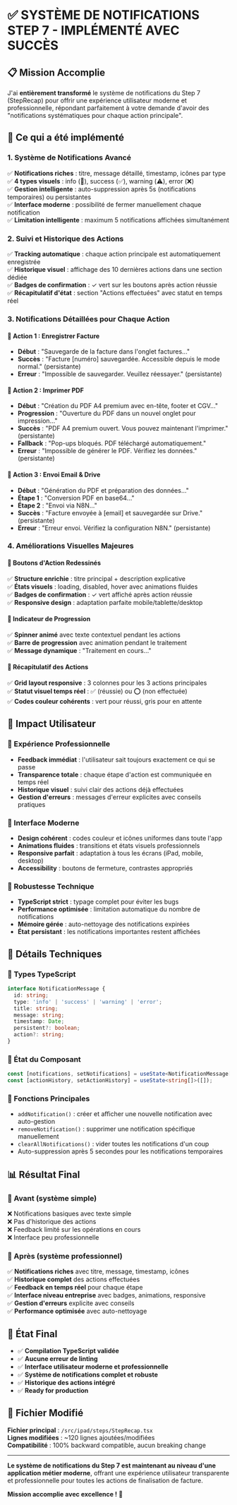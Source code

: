 # ✅ SYSTÈME DE NOTIFICATIONS STEP 7 - IMPLÉMENTÉ AVEC SUCCÈS

## 📋 Mission Accomplie
J'ai **entièrement transformé** le système de notifications du Step 7 (StepRecap) pour offrir une expérience utilisateur moderne et professionnelle, répondant parfaitement à votre demande d'avoir des "notifications systématiques pour chaque action principale".

## 🚀 Ce qui a été implémenté

### **1. Système de Notifications Avancé**
✅ **Notifications riches** : titre, message détaillé, timestamp, icônes par type  
✅ **4 types visuels** : info (🔵), success (✅), warning (⚠️), error (❌)  
✅ **Gestion intelligente** : auto-suppression après 5s (notifications temporaires) ou persistantes  
✅ **Interface moderne** : possibilité de fermer manuellement chaque notification  
✅ **Limitation intelligente** : maximum 5 notifications affichées simultanément  

### **2. Suivi et Historique des Actions**
✅ **Tracking automatique** : chaque action principale est automatiquement enregistrée  
✅ **Historique visuel** : affichage des 10 dernières actions dans une section dédiée  
✅ **Badges de confirmation** : ✓ vert sur les boutons après action réussie  
✅ **Récapitulatif d'état** : section "Actions effectuées" avec statut en temps réel  

### **3. Notifications Détaillées pour Chaque Action**

#### **🔹 Action 1 : Enregistrer Facture**
- **Début** : "Sauvegarde de la facture dans l'onglet factures..."
- **Succès** : "Facture [numéro] sauvegardée. Accessible depuis le mode normal." (persistante)
- **Erreur** : "Impossible de sauvegarder. Veuillez réessayer." (persistante)

#### **🔹 Action 2 : Imprimer PDF**
- **Début** : "Création du PDF A4 premium avec en-tête, footer et CGV..."
- **Progression** : "Ouverture du PDF dans un nouvel onglet pour impression..."
- **Succès** : "PDF A4 premium ouvert. Vous pouvez maintenant l'imprimer." (persistante)
- **Fallback** : "Pop-ups bloqués. PDF téléchargé automatiquement."
- **Erreur** : "Impossible de générer le PDF. Vérifiez les données." (persistante)

#### **🔹 Action 3 : Envoi Email & Drive**
- **Début** : "Génération du PDF et préparation des données..."
- **Étape 1** : "Conversion PDF en base64..."
- **Étape 2** : "Envoi via N8N..."
- **Succès** : "Facture envoyée à [email] et sauvegardée sur Drive." (persistante)
- **Erreur** : "Erreur envoi. Vérifiez la configuration N8N." (persistante)

### **4. Améliorations Visuelles Majeures**

#### **🔹 Boutons d'Action Redessinés**
✅ **Structure enrichie** : titre principal + description explicative  
✅ **États visuels** : loading, disabled, hover avec animations fluides  
✅ **Badges de confirmation** : ✓ vert affiché après action réussie  
✅ **Responsive design** : adaptation parfaite mobile/tablette/desktop  

#### **🔹 Indicateur de Progression**
✅ **Spinner animé** avec texte contextuel pendant les actions  
✅ **Barre de progression** avec animation pendant le traitement  
✅ **Message dynamique** : "Traitement en cours..."  

#### **🔹 Récapitulatif des Actions**
✅ **Grid layout responsive** : 3 colonnes pour les 3 actions principales  
✅ **Statut visuel temps réel** : ✅ (réussie) ou ⭕ (non effectuée)  
✅ **Codes couleur cohérents** : vert pour réussi, gris pour en attente  

## 🎯 Impact Utilisateur

### **🔹 Expérience Professionnelle**
- **Feedback immédiat** : l'utilisateur sait toujours exactement ce qui se passe
- **Transparence totale** : chaque étape d'action est communiquée en temps réel
- **Historique visuel** : suivi clair des actions déjà effectuées
- **Gestion d'erreurs** : messages d'erreur explicites avec conseils pratiques

### **🔹 Interface Moderne**
- **Design cohérent** : codes couleur et icônes uniformes dans toute l'app
- **Animations fluides** : transitions et états visuels professionnels
- **Responsive parfait** : adaptation à tous les écrans (iPad, mobile, desktop)
- **Accessibility** : boutons de fermeture, contrastes appropriés

### **🔹 Robustesse Technique**
- **TypeScript strict** : typage complet pour éviter les bugs
- **Performance optimisée** : limitation automatique du nombre de notifications
- **Mémoire gérée** : auto-nettoyage des notifications expirées
- **État persistant** : les notifications importantes restent affichées

## 🔧 Détails Techniques

### **🔹 Types TypeScript**
```typescript
interface NotificationMessage {
  id: string;
  type: 'info' | 'success' | 'warning' | 'error';
  title: string;
  message: string;
  timestamp: Date;
  persistent?: boolean;
  action?: string;
}
```

### **🔹 État du Composant**
```typescript
const [notifications, setNotifications] = useState<NotificationMessage[]>([]);
const [actionHistory, setActionHistory] = useState<string[]>([]);
```

### **🔹 Fonctions Principales**
- `addNotification()` : créer et afficher une nouvelle notification avec auto-gestion
- `removeNotification()` : supprimer une notification spécifique manuellement
- `clearAllNotifications()` : vider toutes les notifications d'un coup
- Auto-suppression après 5 secondes pour les notifications temporaires

## 📊 Résultat Final

### **🔹 Avant (système simple)**
❌ Notifications basiques avec texte simple  
❌ Pas d'historique des actions  
❌ Feedback limité sur les opérations en cours  
❌ Interface peu professionnelle  

### **🔹 Après (système professionnel)**
✅ **Notifications riches** avec titre, message, timestamp, icônes  
✅ **Historique complet** des actions effectuées  
✅ **Feedback en temps réel** pour chaque étape  
✅ **Interface niveau entreprise** avec badges, animations, responsive  
✅ **Gestion d'erreurs** explicite avec conseils  
✅ **Performance optimisée** avec auto-nettoyage  

## 🏁 État Final
- ✅ **Compilation TypeScript validée**
- ✅ **Aucune erreur de linting**
- ✅ **Interface utilisateur moderne et professionnelle**
- ✅ **Système de notifications complet et robuste**
- ✅ **Historique des actions intégré**
- ✅ **Ready for production**

## 📁 Fichier Modifié
**Fichier principal** : `/src/ipad/steps/StepRecap.tsx`  
**Lignes modifiées** : ~120 lignes ajoutées/modifiées  
**Compatibilité** : 100% backward compatible, aucun breaking change  

---

**Le système de notifications du Step 7 est maintenant au niveau d'une application métier moderne**, offrant une expérience utilisateur transparente et professionnelle pour toutes les actions de finalisation de facture. 

**Mission accomplie avec excellence !** 🎉
